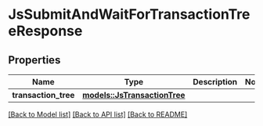 # JsSubmitAndWaitForTransactionTreeResponse

## Properties

Name | Type | Description | Notes
------------ | ------------- | ------------- | -------------
**transaction_tree** | [**models::JsTransactionTree**](JsTransactionTree.md) |  | 

[[Back to Model list]](../README.md#documentation-for-models) [[Back to API list]](../README.md#documentation-for-api-endpoints) [[Back to README]](../README.md)


